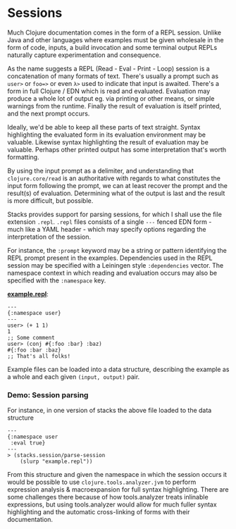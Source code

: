 # Sessions

Much Clojure documentation comes in the form of a REPL session.
Unlike Java and other languages where examples must be given wholesale in the form of code, inputs, a build invocation and some terminal output REPLs naturally capture experimentation and consequence.

As the name suggests a REPL (Read - Eval - Print - Loop) session is a concatenation of many formats of text.
There's usually a prompt such as `user>` or `foo=>` or even `λ>` used to indicate that input is awaited.
There's a form in full Clojure / EDN which is read and evaluated.
Evaluation may produce a whole lot of output eg.
via printing or other means, or simple warnings from the runtime.
Finally the result of evaluation is itself printed, and the next prompt occurs.

Ideally, we'd be able to keep all these parts of text straight.
Syntax highlighting the evaluated form in its evaluation environment may be valuable.
Likewise syntax highlighting the result of evaluation may be valuable.
Perhaps other printed output has some interpretation that's worth formatting.

By using the input prompt as a delimiter, and understanding that `clojure.core/read` is an authoritative with regards to what constitutes the input form following the prompt, we can at least recover the prompt and the result(s) of evaluation.
Determining what of the output is last and the result is more difficult, but possible.

Stacks provides support for parsing sessions, for which I shall use the file extension `.repl`.
`.repl` files consists of a single `---` fenced EDN form - much like a YAML header - which may specify options regarding the interpretation of the session.

For instance, the `:prompt` keyword may be a string or pattern identifying the REPL prompt present in the examples.
Dependencies used in the REPL session may be specified with a Leiningen style `:dependencies` vector.
The namespace context in which reading and evaluation occurs may also be specified with the `:namespace` key.

[**example.repl**](/src/test/resources/example.repl):
```
---
{:namespace user}
---
user> (+ 1 1)
1
;; Some comment
user> (conj #{:foo :bar} :baz)
#{:foo :bar :baz}
;; That's all folks!
```

Example files can be loaded into a data structure, describing the example as a whole and each given `(input, output)` pair.

### Demo: Session parsing

For instance, in one version of stacks the above file loaded to the data structure

```clj+session
---
{:namespace user
 :eval true}
---
> (stacks.session/parse-session
    (slurp "example.repl"))
```

From this structure and given the namespace in which the session occurs it would be possible to use `clojure.tools.analyzer.jvm` to perform expression analysis & macroexpansion for full syntax highlighting.
There are some challenges there because of how tools.analyzer treats inlinable expressions, but using tools.analyzer would allow for much fuller syntax highlighting and the automatic cross-linking of forms with their documentation.
